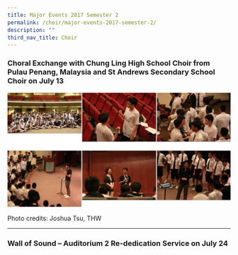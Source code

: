 ```yaml
---
title: Major Events 2017 Semester 2
permalink: /choir/major-events-2017-semester-2/
description: ""
third_nav_title: Choir
---
```

### Choral Exchange with Chung Ling High School Choir from Pulau Penang, Malaysia and St Andrews Secondary School Choir on July 13

![](/images/2017%20Sem%202-1.png)

Photo credits: Joshua Tsu, THW

* * * 

### Wall of Sound – Auditorium 2 Re-dedication Service on July 24